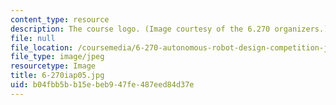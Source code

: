 ```yaml
---
content_type: resource
description: The course logo. (Image courtesy of the 6.270 organizers.)
file: null
file_location: /coursemedia/6-270-autonomous-robot-design-competition-january-iap-2005/b04fbb5bb15ebeb947fe487eed84d37e_6-270iap05.jpg
file_type: image/jpeg
resourcetype: Image
title: 6-270iap05.jpg
uid: b04fbb5b-b15e-beb9-47fe-487eed84d37e
---
```

